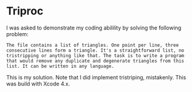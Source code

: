# Triproc

I was asked to demonstrate my coding abilility by solving the following problem:

	The file contains a list of triangles. One point per line, three consecutive lines form a triangle. It's a straightforward list, no tristripping or anything like that. The task is to write a program that would remove any duplicate and degenerate triangles from this list. It can be written in any language.


This is my solution. Note that I did implement tristriping, mistakenly. This was build with Xcode 4.x.

